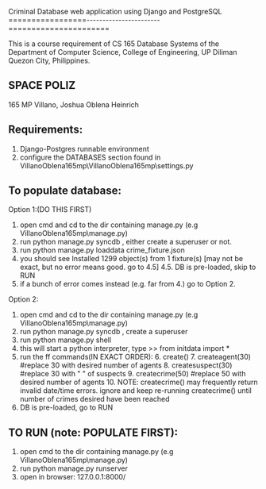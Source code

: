 Criminal Database web application using Django and PostgreSQL
=================-----------------------======================

This is a course requirement of
CS 165 Database Systems
of the Department of Computer Science, College of Engineering,
UP Diliman Quezon City, Philippines.

SPACE POLIZ
-----------
165 MP
Villano, Joshua
Oblena Heinrich

Requirements:
------------
1. Django-Postgres runnable environment
2. configure the DATABASES section found in VillanoOblena165mp\VillanoOblena165mp\settings.py

To populate database:
---------------------

Option 1:(DO THIS FIRST)
1. open cmd and cd to the dir containing manage.py (e.g VillanoOblena165mp\manage.py)
2. run python manage.py syncdb , either create a superuser or not.
3. run python manage.py loaddata crime_fixture.json
4. you should see Installed 1299 object(s) from 1 fixture(s) [may not be exact, but no error means good. go to 4.5]
    4.5. DB is pre-loaded, skip to RUN
5. if a bunch of error comes instead (e.g. far from 4.) go to Option 2.

Option 2:
1. open cmd and cd to the dir containing manage.py (e.g VillanoOblena165mp\manage.py)
2. run python manage.py syncdb , create a superuser
3. run python manage.py shell
4. this will start a python interpreter, type >>  from initdata import *
5. run the ff commands(IN EXACT ORDER):
    6. create()
    7. createagent(30)      #replace 30 with desired number of agents
    8. createsuspect(30)    #replace 30 with "  " of suspects
    9. createcrime(50)      #replace 50 with desired number of agents
    10. NOTE: createcrime() may frequently return invalid date/time errors. ignore and keep re-running createcrime()   until number of crimes desired have been reached
11. DB is pre-loaded, go to RUN

TO RUN (note: POPULATE FIRST):
------------------------------
1. open cmd to the dir containing manage.py (e.g VillanoOblena165mp\manage.py)
2. run python manage.py runserver
3. open in browser: 127.0.0.1:8000/
